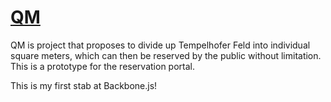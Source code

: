 # [QM](http://mhgbrown.github.io/qm/)

QM is project that proposes to divide up Tempelhofer Feld into individual square meters, which can then be reserved by the public without limitation. This is a prototype for the reservation portal.

This is my first stab at Backbone.js!
